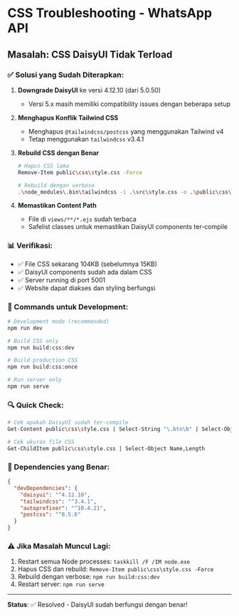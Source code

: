 # CSS Troubleshooting - WhatsApp API

## Masalah: CSS DaisyUI Tidak Terload

### ✅ Solusi yang Sudah Diterapkan:

1. **Downgrade DaisyUI** ke versi 4.12.10 (dari 5.0.50)
   - Versi 5.x masih memiliki compatibility issues dengan beberapa setup

2. **Menghapus Konflik Tailwind CSS**
   - Menghapus `@tailwindcss/postcss` yang menggunakan Tailwind v4
   - Tetap menggunakan `tailwindcss` v3.4.1

3. **Rebuild CSS dengan Benar**
   ```bash
   # Hapus CSS lama
   Remove-Item public\css\style.css -Force
   
   # Rebuild dengan verbose
   .\node_modules\.bin\tailwindcss -i .\src\style.css -o .\public\css\style.css --verbose
   ```

4. **Memastikan Content Path**
   - File di `views/**/*.ejs` sudah terbaca
   - Safelist classes untuk memastikan DaisyUI components ter-compile

### 📊 Verifikasi:

- ✅ File CSS sekarang 104KB (sebelumnya 15KB)
- ✅ DaisyUI components sudah ada dalam CSS
- ✅ Server running di port 5001
- ✅ Website dapat diakses dan styling berfungsi

### 🚀 Commands untuk Development:

```bash
# Development mode (recommended)
npm run dev

# Build CSS only
npm run build:css:dev

# Build production CSS
npm run build:css:once

# Run server only
npm run serve
```

### 🔍 Quick Check:

```bash
# Cek apakah DaisyUI sudah ter-compile
Get-Content public\css\style.css | Select-String "\.btn\b" | Select-Object -First 3

# Cek ukuran file CSS
Get-ChildItem public\css\style.css | Select-Object Name,Length
```

### 📝 Dependencies yang Benar:

```json
{
  "devDependencies": {
    "daisyui": "^4.12.10",
    "tailwindcss": "^3.4.1",
    "autoprefixer": "^10.4.21",
    "postcss": "^8.5.6"
  }
}
```

### ⚠️ Jika Masalah Muncul Lagi:

1. Restart semua Node processes: `taskkill /F /IM node.exe`
2. Hapus CSS dan rebuild: `Remove-Item public\css\style.css -Force`
3. Rebuild dengan verbose: `npm run build:css:dev`
4. Restart server: `npm run serve`

---

**Status**: ✅ Resolved - DaisyUI sudah berfungsi dengan benar!
